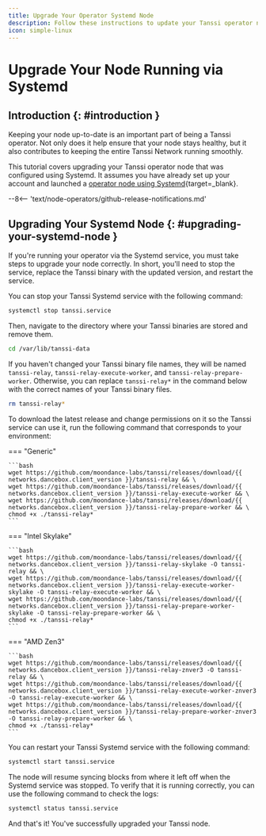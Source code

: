 ```yaml
---
title: Upgrade Your Operator Systemd Node
description: Follow these instructions to update your Tanssi operator node running via Systemd to the latest version of the Tanssi client software.
icon: simple-linux
---
```


# Upgrade Your Node Running via Systemd

## Introduction {: #introduction }

Keeping your node up-to-date is an important part of being a Tanssi operator. Not only does it help ensure that your node stays healthy, but it also contributes to keeping the entire Tanssi Network running smoothly.

This tutorial covers upgrading your Tanssi operator node that was configured using Systemd. It assumes you have already set up your account and launched a [operator node using Systemd](/node-operators/operators/onboarding/run-an-operator/operators-systemd/){target=\_blank}.

--8<-- 'text/node-operators/github-release-notifications.md'

## Upgrading Your Systemd Node {: #upgrading-your-systemd-node }

If you're running your operator via the Systemd service, you must take steps to upgrade your node correctly. In short, you'll need to stop the service, replace the Tanssi binary with the updated version, and restart the service.

You can stop your Tanssi Systemd service with the following command:

```bash
systemctl stop tanssi.service
```

Then, navigate to the directory where your Tanssi binaries are stored and remove them.

```bash
cd /var/lib/tanssi-data
```

If you haven't changed your Tanssi binary file names, they will be named `tanssi-relay`, `tanssi-relay-execute-worker`, and `tanssi-relay-prepare-worker`. Otherwise, you can replace `tanssi-relay*` in the command below with the correct names of your Tanssi binary files.

```bash
rm tanssi-relay*
```

To download the latest release and change permissions on it so the Tanssi service can use it, run the following command that corresponds to your environment:

=== "Generic"

    ```bash
    wget https://github.com/moondance-labs/tanssi/releases/download/{{ networks.dancebox.client_version }}/tanssi-relay && \
    wget https://github.com/moondance-labs/tanssi/releases/download/{{ networks.dancebox.client_version }}/tanssi-relay-execute-worker && \
    wget https://github.com/moondance-labs/tanssi/releases/download/{{ networks.dancebox.client_version }}/tanssi-relay-prepare-worker && \
    chmod +x ./tanssi-relay*
    ```

=== "Intel Skylake"

    ```bash
    wget https://github.com/moondance-labs/tanssi/releases/download/{{ networks.dancebox.client_version }}/tanssi-relay-skylake -O tanssi-relay && \
    wget https://github.com/moondance-labs/tanssi/releases/download/{{ networks.dancebox.client_version }}/tanssi-relay-execute-worker-skylake -O tanssi-relay-execute-worker && \
    wget https://github.com/moondance-labs/tanssi/releases/download/{{ networks.dancebox.client_version }}/tanssi-relay-prepare-worker-skylake -O tanssi-relay-prepare-worker && \
    chmod +x ./tanssi-relay*
    ```

=== "AMD Zen3"

    ```bash
    wget https://github.com/moondance-labs/tanssi/releases/download/{{ networks.dancebox.client_version }}/tanssi-relay-znver3 -O tanssi-relay && \
    wget https://github.com/moondance-labs/tanssi/releases/download/{{ networks.dancebox.client_version }}/tanssi-relay-execute-worker-znver3 -O tanssi-relay-execute-worker && \
    wget https://github.com/moondance-labs/tanssi/releases/download/{{ networks.dancebox.client_version }}/tanssi-relay-prepare-worker-znver3 -O tanssi-relay-prepare-worker && \
    chmod +x ./tanssi-relay*
    ```

You can restart your Tanssi Systemd service with the following command:

```bash
systemctl start tanssi.service
```

The node will resume syncing blocks from where it left off when the Systemd service was stopped. To verify that it is running correctly, you can use the following command to check the logs:

```bash
systemctl status tanssi.service
```

And that's it! You've successfully upgraded your Tanssi node.